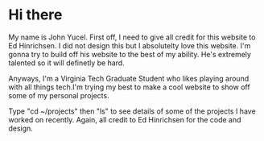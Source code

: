 



# Hi there

My name is John Yucel. First off, I need to give all credit for this website to Ed Hinrichsen. I did not design this but I absolutelty love this website. I'm gonna try to build off his website to the best of my ability. He's extremely talented so it will definetly be hard.

Anyways, I'm a Virginia Tech Graduate Student who likes playing around with all things tech.I'm trying my best to make a cool website to show off some of my personal projects.

Type "cd ~/projects" then "ls" to see details of some of the projects I have worked on recently. Again, all credit to Ed Hinrichsen for the code and design.